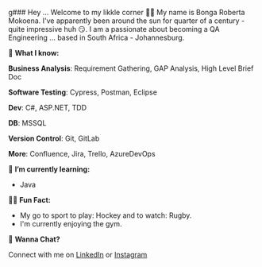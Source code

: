 g### Hey ... Welcome to my likkle corner 👩‍💻
My name is Bonga Roberta Mokoena. I've apparently been around the sun for quarter of a century - quite impressive huh 😏.
I am a passionate about becoming a QA Engineering ... based in South Africa - Johannesburg. 

🤔 **What I know:**

**Business Analysis**: Requirement Gathering, GAP Analysis, High Level Brief Doc

**Software Testing**: Cypress, Postman, Eclipse

**Dev**: C#, ASP.NET, TDD

**DB**: MSSQL

**Version Control**: Git, GitLab

**More**: Confluence, Jira, Trello, AzureDevOps

🌱 **I’m currently learning:** 
- Java

🤸‍♀️ **Fun Fact:**
- My go to sport to play: Hockey and to watch: Rugby.
- I'm currently enjoying the gym.

🎤 **Wanna Chat?**

Connect with me on [LinkedIn](https://www.linkedin.com/in/bonga-roberta-mokoena-89b071158/) or [Instagram](https://www.instagram.com/mokoena_rawberta/)

<!--

**BongaRoberta/BongaRoberta** is a ✨ _special_ ✨ repository because its `README.md` (this file) appears on your GitHub profile.

Here are some ideas to get you started:

- 🔭 I’m currently working on ...
- 
- 👯 I’m looking to collaborate on ...
- 🤔 I’m looking for help with ...
- 💬 Ask me about ...
- 📫 How to reach me: ...
- 😄 Pronouns: ...
- ⚡ Fun fact: ...
- 🔜
-->
